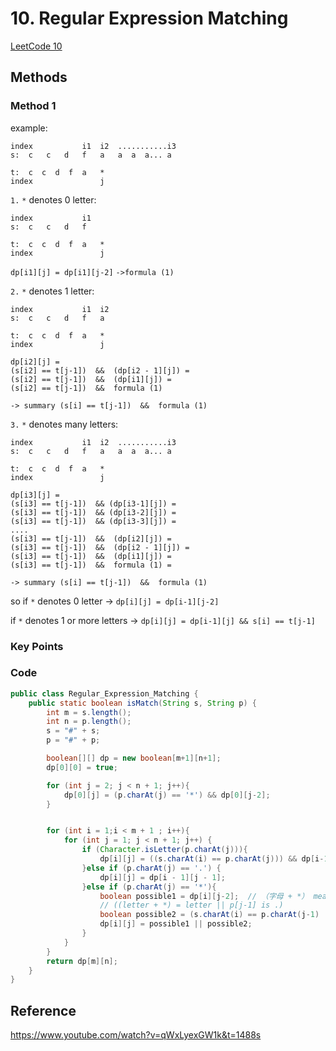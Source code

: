 # 10. Regular Expression Matching

[LeetCode 10](https://leetcode.com/problems/regular-expression-matching/)


## Methods

### Method 1
example:
``` 
index           i1  i2  ...........i3
s:  c   c   d   f   a   a  a  a... a

t:  c  c  d  f  a   *
index               j    

```
`1.` `*` denotes 0 letter: 

```
index           i1  
s:  c   c   d   f  

t:  c  c  d  f  a   *
index               j  

```
`dp[i1][j] = dp[i1][j-2]`  `->formula (1)`



`2.` `*` denotes 1 letter: 
``` 
index           i1  i2  
s:  c   c   d   f   a   

t:  c  c  d  f  a   *
index               j    

```
```
dp[i2][j] = 
(s[i2] == t[j-1])  &&  (dp[i2 - 1][j]) = 
(s[i2] == t[j-1])  &&  (dp[i1][j]) = 
(s[i2] == t[j-1])  &&  formula (1)

-> summary (s[i] == t[j-1])  &&  formula (1) 
```

`3.` `*` denotes many letters: 

``` 
index           i1  i2  ...........i3
s:  c   c   d   f   a   a  a  a... a

t:  c  c  d  f  a   *
index               j    

```
```
dp[i3][j] = 
(s[i3] == t[j-1])  && (dp[i3-1][j]) =
(s[i3] == t[j-1])  && (dp[i3-2][j]) =
(s[i3] == t[j-1])  && (dp[i3-3][j]) =
....
(s[i3] == t[j-1])  &&  (dp[i2][j]) = 
(s[i3] == t[j-1])  &&  (dp[i2 - 1][j]) = 
(s[i3] == t[j-1])  &&  (dp[i1][j]) = 
(s[i3] == t[j-1])  &&  formula (1) = 

-> summary (s[i] == t[j-1])  &&  formula (1) 

```

so if `*` denotes 0 letter -> `dp[i][j] = dp[i-1][j-2]`

   if `*` denotes 1 or more letters -> `dp[i][j] = dp[i-1][j] && s[i] == t[j-1]`

### Key Points


### Code
```java
public class Regular_Expression_Matching {
    public static boolean isMatch(String s, String p) {
        int m = s.length();
        int n = p.length();
        s = "#" + s;
        p = "#" + p;

        boolean[][] dp = new boolean[m+1][n+1];
        dp[0][0] = true;

        for (int j = 2; j < n + 1; j++){
            dp[0][j] = (p.charAt(j) == '*') && dp[0][j-2];
        }


        for (int i = 1;i < m + 1 ; i++){
            for (int j = 1; j < n + 1; j++) {
                if (Character.isLetter(p.charAt(j))){
                    dp[i][j] = ((s.charAt(i) == p.charAt(j))) && dp[i-1][j-1];
                }else if (p.charAt(j) == '.') {
                    dp[i][j] = dp[i - 1][j - 1];
                }else if (p.charAt(j) == '*'){
                    boolean possible1 = dp[i][j-2];  // （字母 + *） means 0
                    // ((letter + *) = letter || p[j-1] is .)
                    boolean possible2 = (s.charAt(i) == p.charAt(j-1) || p.charAt(j-1) == '.') && dp[i-1][j];
                    dp[i][j] = possible1 || possible2;
                }
            }
        }
        return dp[m][n];
    }
}

```



## Reference
https://www.youtube.com/watch?v=qWxLyexGW1k&t=1488s
